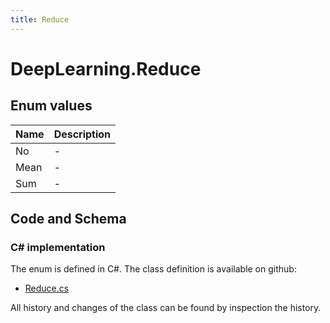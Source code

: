 ```yaml
---
title: Reduce
---
```


# DeepLearning.Reduce



## Enum values

| Name            | Description                                                    |
|-----------------|----------------------------------------------------------------|
| No |  -  |
| Mean |  -  |
| Sum |  -  |


## Code and Schema

### C# implementation

The enum is defined in C#. The class definition is available on github:

- [Reduce.cs](https://github.com/BHoM/BHoM/blob/develop/DeepLearning_oM/Enums/Reduce.cs)

All history and changes of the class can be found by inspection the history.
